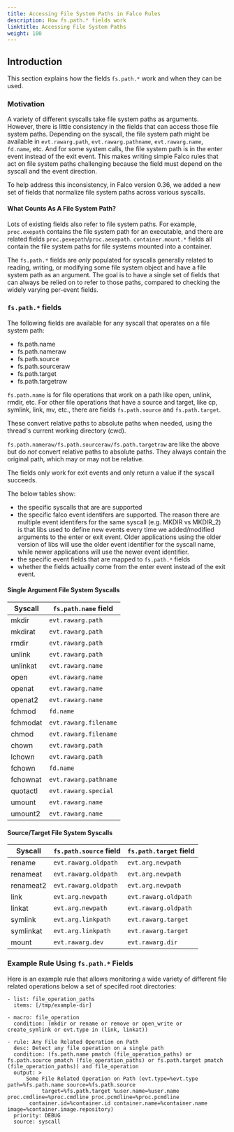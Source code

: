 ```yaml
---
title: Accessing File System Paths in Falco Rules
description: How fs.path.* fields work
linktitle: Accessing File System Paths
weight: 100
---
```


## Introduction

This section explains how the fields `fs.path.*` work and when they can be used.

### Motivation

A variety of different syscalls take file system paths as arguments. However, there is little consistency in the fields that can access those file system paths. Depending on the syscall, the file system path might be available in `evt.rawarg.path`, `evt.rawarg.pathname`, `evt.rawarg.name`, `fd.name`, etc. And for some system calls, the file system path is in the enter event instead of the exit event. This makes writing simple Falco rules that act on file system paths challenging because the field must depend on the syscall and the event direction.

To help address this inconsistency, in Falco version 0.36, we added a new set of fields that normalize file system paths across various syscalls.

#### What Counts As A File System Path?

Lots of existing fields also refer to file system paths. For example, `proc.exepath` contains the file system path for an executable, and there are related fields `proc.pexepath`/`proc.aexepath`. `container.mount.*` fields all contain the file system paths for file systems mounted into a container.

The `fs.path.*` fields are *only* populated for syscalls generally related to reading, writing, or modifying some file system object and have a file system path as an argument. The goal is to have a single set of fields that can always be relied on to refer to those paths, compared to checking the widely varying per-event fields.

### `fs.path.*` fields

The following fields are available for any syscall that operates on a file system path:

* fs.path.name
* fs.path.nameraw
* fs.path.source
* fs.path.sourceraw
* fs.path.target
* fs.path.targetraw

`fs.path.name` is for file operations that work on a path like open, unlink, rmdir, etc. For other file operations that have a source and target, like cp, symlink, link, mv, etc., there are fields `fs.path.source` and `fs.path.target`.

These convert relative paths to absolute paths when needed, using the thread's current working directory (cwd).

`fs.path.nameraw/fs.path.sourceraw/fs.path.targetraw` are like the above but do *not* convert relative paths to absolute paths. They always contain the original path, which may or may not be relative.

The fields only work for exit events and only return a value if the syscall succeeds.

The below tables show:
* the specific syscalls that are are supported
* the specific falco event identifers are supported. The reason there are multiple event identifers for the same syscall (e.g. MKDIR vs MKDIR_2) is that libs used to define new events every time we added/modified arguments to the enter or exit event. Older applications using the older version of libs will use the older event identifier for the syscall name, while newer applications will use the newer event identifier.
* the specific event fields that are mapped to `fs.path.*` fields
* whether the fields actually come from the enter event instead of the exit event.

#### Single Argument File System Syscalls

| Syscall  | `fs.path.name` field |
| -------  | ---------------------|
| mkdir    | `evt.rawarg.path`    |
| mkdirat  | `evt.rawarg.path`    |
| rmdir    | `evt.rawarg.path`    |
| unlink   | `evt.rawarg.path`    |
| unlinkat | `evt.rawarg.name`    |
| open     | `evt.rawarg.name`    |
| openat   | `evt.rawarg.name`    |
| openat2  | `evt.rawarg.name`    |
| fchmod   | `fd.name`            |
| fchmodat | `evt.rawarg.filename`|
| chmod    | `evt.rawarg.filename`|
| chown    | `evt.rawarg.path`    |
| lchown   | `evt.rawarg.path`    |
| fchown   | `fd.name`            |
| fchownat | `evt.rawarg.pathname`|
| quotactl | `evt.rawarg.special` |
| umount   | `evt.rawarg.name`    |
| umount2  | `evt.rawarg.name`    |

#### Source/Target File System Syscalls

| Syscall    | `fs.path.source` field | `fs.path.target` field |
| ---------- | -----------------------| -----------------------|
| rename     | `evt.rawarg.oldpath`   | `evt.arg.newpath`      |
| renameat   | `evt.rawarg.oldpath`   | `evt.arg.newpath`      |
| renameat2  | `evt.rawarg.oldpath`   | `evt.arg.newpath`      |
| link       | `evt.arg.newpath`      | `evt.rawarg.oldpath`   |
| linkat     | `evt.arg.newpath`      | `evt.rawarg.oldpath`   |
| symlink    | `evt.arg.linkpath`     | `evt.rawarg.target`    |
| symlinkat  | `evt.arg.linkpath`     | `evt.rawarg.target`    |
| mount      | `evt.rawarg.dev`       | `evt.rawarg.dir`       |

### Example Rule Using `fs.path.*` Fields

Here is an example rule that allows monitoring a wide variety of different file related operations below a set of specifed root directories:

```
- list: file_operation_paths
  items: [/tmp/example-dir]

- macro: file_operation
  condition: (mkdir or rename or remove or open_write or create_symlink or evt.type in (link, linkat))

- rule: Any File Related Operation on Path
  desc: Detect any file operation on a single path
  condition: (fs.path.name pmatch (file_operation_paths) or fs.path.source pmatch (file_operation_paths) or fs.path.target pmatch (file_operation_paths)) and file_operation
  output: >
      Some File Related Operation on Path (evt.type=%evt.type path=%fs.path.name source=%fs.path.source
           target=%fs.path.target %user.name=%user.name proc.cmdline=%proc.cmdline proc.pcmdline=%proc.pcmdline
	   container.id=%container.id container.name=%container.name image=%container.image.repository)
  priority: DEBUG
  source: syscall
```

